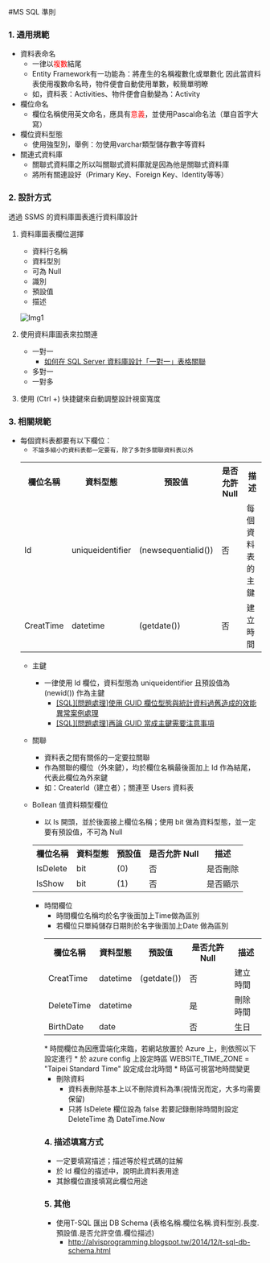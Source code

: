 #MS SQL 準則

### 1. 通用規範
* 資料表命名
    * 一律以<span style="color:red;">複數</span>結尾
    * Entity Framework有一功能為：將產生的名稱複數化或單數化
因此當資料表使用複數命名時，物件便會自動使用單數，較簡單明瞭
    * 如，資料表：Activities、物件便會自動變為：Activity
* 欄位命名
	* 欄位名稱使用英文命名，應具有<span style="color:red;">意義</span>，並使用Pascal命名法（單自首字大寫）
* 欄位資料型態
	* 使用強型別，舉例：勿使用varchar類型儲存數字等資料
* 關連式資料庫
	* 關聯式資料庫之所以叫關聯式資料庫就是因為他是關聯式資料庫
	* 將所有關連設好（Primary Key、Foreign Key、Identity等等）

### 2. 設計方式
透過 SSMS 的資料庫圖表進行資料庫設計

1. 資料庫圖表欄位選擇
	* 資料行名稱
	* 資料型別
	* 可為 Null
	* 識別
	* 預設值
	* 描述
		
	![Img1](http://i.imgur.com/zEuY5o9.png)	
		
2. 使用資料庫圖表來拉關連
    * 一對一
        * <a href="http://blog.miniasp.com/post/2011/05/18/SQL-Server-Database-Design-One-To-One-Relationship.aspx" target="_blank">如何在 SQL Server 資料庫設計「一對一」表格關聯</a>
    * 多對一
    * 一對多
   
3. 使用 (Ctrl +) 快捷鍵來自動調整設計視窗寬度 
    
### 3. 相關規範
* 每個資料表都要有以下欄位：
    * `不論多細小的資料表都一定要有，除了多對多關聯資料表以外`
    <table>
    <tr>
        <th>欄位名稱</th>
        <th>資料型態</th>
        <th>預設值</th>
        <th>是否允許 Null</th>
        <th>描述</th>
    </tr>
    <tr>
        <td>Id</td>
        <td>uniqueidentifier</td>
        <td>(newsequentialid())</td>
        <td>否</td>
        <td>每個資料表的主鍵</td>
    </tr>
    <tr>
        <td>CreatTime</td>
        <td>datetime</td>
        <td>(getdate())</td>
        <td>否</td>
        <td>建立時間</td>
    </tr>
</table>

* 主鍵
    * 一律使用 Id 欄位，資料型態為 uniqueidentifier 且預設值為 (newid()) 作為主鍵
      * [[SQL][問題處理]使用 GUID 欄位型態與統計資料過舊造成的效能異常案例處理](https://dotblogs.com.tw/jamesfu/2016/01/18/guid_1)
      * [[SQL][問題處理]再論 GUID 當成主鍵需要注意事項](https://dotblogs.com.tw/jamesfu/2016/01/20/guid_2#disqus_thread)

* 關聯
    * 資料表之間有關係的一定要拉關聯
    * 作為關聯的欄位（外來鍵），均於欄位名稱最後面加上 Id 作為結尾，代表此欄位為外來鍵
    * 如：CreaterId（建立者）；關連至 Users 資料表
    
* Bollean 值資料類型欄位
    * 以 Is 開頭，並於後面接上欄位名稱；使用 bit 做為資料型態，並一定要有預設值，不可為 Null
    <table>
    <tr>
        <th>欄位名稱</th>
        <th>資料型態</th>
        <th>預設值</th>
        <th>是否允許 Null</th>
        <th>描述</th>
    </tr>
    <tr>
        <td>IsDelete</td>
        <td>bit</td>
        <td>(0)</td>
        <td>否</td>
        <td>是否刪除</td>
    </tr>
    <tr>
        <td>IsShow</td>
        <td>bit</td>
        <td>(1)</td>
        <td>否</td>
        <td>是否顯示</td>
    </tr>
</table>

* 時間欄位
    * 時間欄位名稱均於名字後面加上Time做為區別
    * 若欄位只單純儲存日期則於名字後面加上Date 做為區別
    <table>
    <tr>
        <th>欄位名稱</th>
        <th>資料型態</th>
        <th>預設值</th>
        <th>是否允許 Null</th>
        <th>描述</th>
    </tr>
    <tr>
        <td>CreatTime</td>
        <td>datetime</td>
        <td>(getdate())</td>
        <td>否</td>
        <td>建立時間</td>
    </tr>
    <tr>
        <td>DeleteTime</td>
        <td>datetime</td>
        <td></td>
        <td>是</td>
        <td>刪除時間</td>
    </tr>
    <tr>
        <td>BirthDate</td>
        <td>date</td>
        <td></td>
        <td>否</td>
        <td>生日</td>
    </tr>
</table>
    * 時間欄位為因應雲端化來臨，若網站放置於 Azure 上，則依照以下設定進行
        * 於 azure config 上設定時區 WEBSITE_TIME_ZONE = "Taipei Standard Time" 設定成台北時間
        * 時區可視當地時間變更

* 刪除資料
    * 資料表刪除基本上以不刪除資料為準(視情況而定，大多均需要保留)
    * 只將 IsDelete 欄位設為 false 若要記錄刪除時間則設定 DeleteTime 為 DateTime.Now

### 4. 描述填寫方式
* 一定要填寫描述；描述等於程式碼的註解
* 於 Id 欄位的描述中，說明此資料表用途
* 其餘欄位直接填寫此欄位用途

### 5. 其他
 - 使用T-SQL 匯出 DB Schema (表格名稱.欄位名稱.資料型別.長度.預設值.是否允許空值.欄位描述) 
   - <http://alvisprogramming.blogspot.tw/2014/12/t-sql-db-schema.html>
